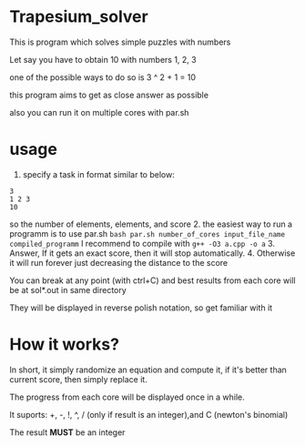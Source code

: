 # Trapesium_solver
This is program which solves simple puzzles with numbers


Let say you have to obtain 10 with numbers 1, 2, 3

one of the possible ways to do so is 3 ^ 2 + 1 = 10

this program aims to get as close answer as possible

also you can run it on multiple cores with par.sh 


# usage
1. specify a task in format similar to below:
``` 
3
1 2 3
10 
``` 
so the number of elements, elements, and score
2. the easiest way to run a programm is to use par.sh
``` bash par.sh number_of_cores input_file_name compiled_programm ```
  I recommend to compile with ``` g++ -O3 a.cpp -o a ```
3. Answer, If it gets an exact score, then it will stop automatically. 
4. 
  Otherwise it will run forever just decreasing the distance to the score 
  
  You can break at any point (with ctrl+C) and best results from each core will be at sol*.out in same directory
  
  They will be displayed in reverse polish notation, so get familiar with it
  
  
 # How it works?
  In short, it simply randomize an equation and compute it, if it's better than current score, then simply replace it. 
  
  The progress from each core will be displayed once in a while. 
  
  It suports: +, -, !, ^, / (only if result is an integer),and C (newton's binomial)
  
  The result **MUST** be an integer
